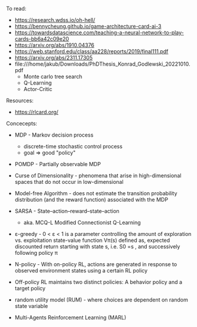 To read:
- https://research.wdss.io/oh-hell/
- https://bennycheung.github.io/game-architecture-card-ai-3
- https://towardsdatascience.com/teaching-a-neural-network-to-play-cards-bb6a42c09e20
- https://arxiv.org/abs/1910.04376
- https://web.stanford.edu/class/aa228/reports/2019/final111.pdf
- https://arxiv.org/abs/2311.17305
- file:///home/jakub/Downloads/PhDThesis_Konrad_Godlewski_20221010.pdf
    - Monte carlo tree search
    - Q-Learning
    - Actor-Critic

Resources:
- https://rlcard.org/

Concecepts:

- MDP - Markov decision process
    - discrete-time stochastic control process
    - goal => good "policy" 

- POMDP - Partially observable MDP
- Curse of Dimensionality - phenomena that arise in high-dimensional spaces that do not occur in low-dimensional
- Model-free Algorithm - does not estimate the transition probability distribution (and the reward function) associated with the MDP
- SARSA - State–action–reward–state–action
    - aka. MCQ-L Modified Connectionist Q-Learning
- ε-greedy -  0 < ε < 1 is a parameter controlling the amount of exploration vs. exploitation
state-value function Vπ(s) defined as, expected discounted return starting with state s, i.e. S0 =s , and successively following policy π

- N-policy - With on-policy RL, actions are generated in response to observed environment states using a certain RL policy
- Off-policy RL maintains two distinct policies: A behavior policy and a target policy

- random utility model (RUM) - where choices are dependent on random state variable

- Multi-Agents Reinforcement Learning (MARL)